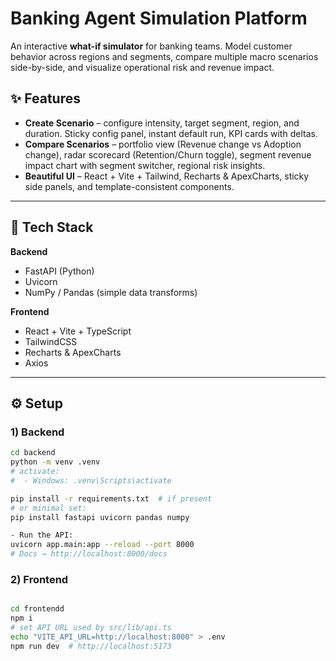# Banking Agent Simulation Platform

An interactive **what-if simulator** for banking teams. Model customer behavior across regions and segments, compare multiple macro scenarios side-by-side, and visualize operational risk and revenue impact.

## ✨ Features

- **Create Scenario** – configure intensity, target segment, region, and duration. Sticky config panel, instant default run, KPI cards with deltas.
- **Compare Scenarios** – portfolio view (Revenue change vs Adoption change), radar scorecard (Retention/Churn toggle), segment revenue impact chart with segment switcher, regional risk insights.
- **Beautiful UI** – React + Vite + Tailwind, Recharts & ApexCharts, sticky side panels, and template-consistent components.

---

## 🧱 Tech Stack

**Backend**
- FastAPI (Python)
- Uvicorn
- NumPy / Pandas (simple data transforms)

**Frontend**
- React + Vite + TypeScript
- TailwindCSS
- Recharts & ApexCharts
- Axios

---

## ⚙️ Setup

### 1) Backend

```bash
cd backend
python -m venv .venv
# activate:
#  - Windows: .venv\Scripts\activate

pip install -r requirements.txt  # if present
# or minimal set:
pip install fastapi uvicorn pandas numpy

- Run the API:
uvicorn app.main:app --reload --port 8000
# Docs → http://localhost:8000/docs
```
### 2) Frontend
```bash

cd frontendd
npm i
# set API URL used by src/lib/api.ts
echo "VITE_API_URL=http://localhost:8000" > .env
npm run dev  # http://localhost:5173
```